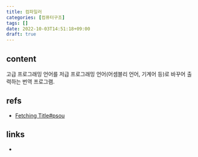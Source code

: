 ```yaml
---
title: 컴파일러
categories: [컴퓨터구조]
tags: []
date: 2022-10-03T14:51:18+09:00
draft: true
---
```


## content
고급 프로그래밍 언어를 저급 프로그래밍 언어(어셈블리 언어, 기계어 등)로 바꾸어 출력하는 번역 프로그램. 



## refs
- [Fetching Title#psou](https://ko.wikipedia.org/wiki/%EC%BB%B4%ED%8C%8C%EC%9D%BC%EB%9F%AC)


## links
- 
